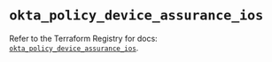 # `okta_policy_device_assurance_ios`

Refer to the Terraform Registry for docs: [`okta_policy_device_assurance_ios`](https://registry.terraform.io/providers/okta/okta/4.8.0/docs/resources/policy_device_assurance_ios).

